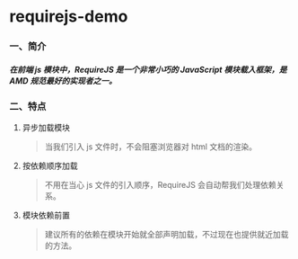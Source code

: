 # requirejs-demo
### 一、简介
##### 在前端 js 模块中，RequireJS 是一个非常小巧的 JavaScript 模块载入框架，是 AMD 规范最好的实现者之一。
### 二、特点
1. 异步加载模块
   > 当我们引入 js 文件时，不会阻塞浏览器对 html 文档的渲染。
2. 按依赖顺序加载
   > 不用在当心 js 文件的引入顺序，RequireJS 会自动帮我们处理依赖关系。
3. 模块依赖前置
   > 建议所有的依赖在模块开始就全部声明加载，不过现在也提供就近加载的方法。